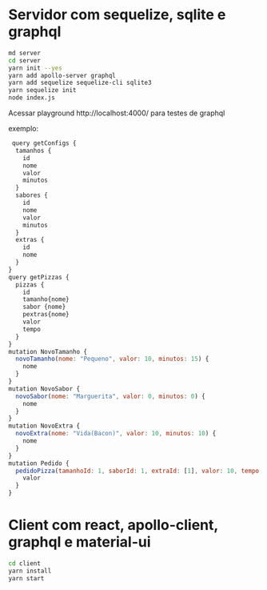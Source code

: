 # Servidor com sequelize, sqlite e graphql

```bash
md server
cd server
yarn init --yes
yarn add apollo-server graphql
yarn add sequelize sequelize-cli sqlite3
yarn sequelize init
node index.js
```

 Acessar playground http://localhost:4000/
 para testes de graphql

 exemplo:
```js
 query getConfigs {
  tamanhos {
    id
    nome
    valor
    minutos
  }
  sabores {
    id
    nome
    valor
    minutos
  }
  extras {
    id
    nome  
  }
}
query getPizzas {
  pizzas {
    id
    tamanho{nome}
    sabor {nome}
    pextras{nome}
    valor
    tempo
  }
}
mutation NovoTamanho {
  novoTamanho(nome: "Pequeno", valor: 10, minutos: 15) {
    nome
  }
}
mutation NovoSabor {
  novoSabor(nome: "Marguerita", valor: 0, minutos: 0) {
    nome
  }
}
mutation NovoExtra {
  novoExtra(nome: "Vida(Bacon)", valor: 10, minutos: 10) {
    nome
  }
}
mutation Pedido {
  pedidoPizza(tamanhoId: 1, saborId: 1, extraId: [1], valor: 10, tempo: 10) {
    valor    
  }
}
```

# Client com react, apollo-client, graphql e material-ui  

```bash
cd client
yarn install
yarn start
```